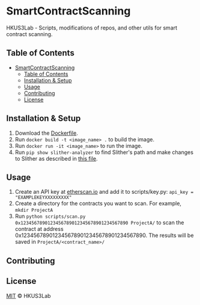 # SmartContractScanning

HKUS3Lab - Scripts, modifications of repos, and other utils for smart contract scanning.

## Table of Contents

- [SmartContractScanning](#smartcontractscanning)
  - [Table of Contents](#table-of-contents)
  - [Installation & Setup](#installation)
  - [Usage](#usage)
  - [Contributing](#contributing)
  - [License](#license)

## Installation & Setup

1. Download the [Dockerfile](Dockerfile).
2. Run `docker build -t <image_name> .` to build the image.
3. Run `docker run -it <image_name>` to run the image.
4. Run `pip show slither-analyzer` to find Slither's path and make changes to Slither as described in [this file](must_reads/slither_changes_required.txt).
<!-- 1. `git clone --recurse-submodules` this repo
1. Run `pip show slither-analyzer` to find the directory at which slither is installed, and make [these changes](must_reads/slither_changes_required.txt). -->



## Usage

1. Create an API key at [etherscan.io](https://docs.etherscan.io/getting-started/viewing-api-usage-statistics) and add it to scripts/key.py: `api_key = "EXAMPLEKEYXXXXXXXXX"`
2. Create a directory for the contracts you want to scan. For example, `mkdir ProjectA`
3. Run `python scripts/scan.py 0x1234567890123456789012345678901234567890 ProjectA/` to scan the contract at address 0x1234567890123456789012345678901234567890. The results will be saved in `ProjectA/<contract_name>/`

## Contributing


## License

[MIT](LICENSE) © HKUS3Lab
